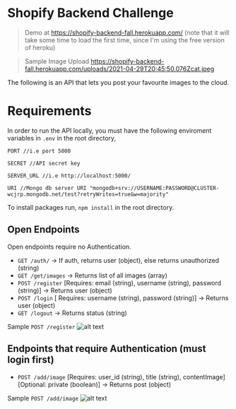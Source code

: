 # Shopify Backend Challenge

> Demo at https://shopify-backend-fall.herokuapp.com/ (note that it will take some time to load the first time, since I'm using the free version of heroku)

> Sample Image Upload https://shopify-backend-fall.herokuapp.com/uploads/2021-04-29T20:45:50.076Zcat.jpeg

The following is an API that lets you post your favourite images to the cloud.

# Requirements
In order to run the API locally, you must have the following enviroment variables in `.env` in the root directory, 
```
PORT //i.e port 5000
```
```
SECRET //API secret key
```
```
SERVER_URL //i.e http://localhost:5000/
```
```
URI //Mongo db server URI "mongodb+srv://USERNAME:PASSWORD@CLUSTER-wcjrp.mongodb.net/test?retryWrites=true&w=majority"
```
To install packages run, `npm install` in the root directory.
## Open Endpoints

Open endpoints require no Authentication.

* `GET /auth/` -> If auth, returns user (object), else returns unauthorized (string)
* `GET /get/images` -> Returns list of all images (array)
* `POST /register` [Requires: email (string), username (string), password (string)] -> Returns user (object)
* `POST /login` [ Requires: username (string), password (string)] -> Returns user (object)
* `GET /logout`  -> Returns status (string)

Sample `POST /register` 
![alt text](https://i.imgur.com/Gn2dAkQ.png "Title")

## Endpoints that require Authentication (must login first)


* `POST /add/image` [Requires: user_id (string), title (string), contentImage] [Optional: private (boolean)] -> Returns post (object)

Sample `POST /add/image`
![alt text](https://i.imgur.com/3lpvKJ6.png "Title")


